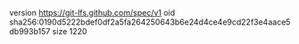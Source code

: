 version https://git-lfs.github.com/spec/v1
oid sha256:0190d5222bdef0df2a5fa264250643b6e24d4ce4e9cd22f3e4aace5db993b157
size 1220
